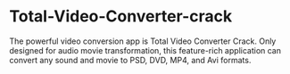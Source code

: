 # Total-Video-Converter-crack
The powerful video conversion app is Total Video Converter Crack. Only designed for audio movie transformation, this feature-rich application can convert any sound and movie to PSD, DVD, MP4, and Avi formats. 
